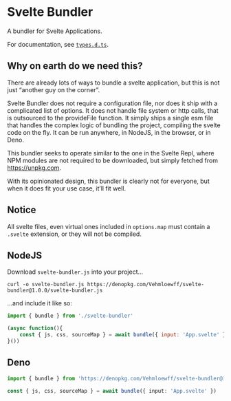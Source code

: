 # Svelte Bundler

A bundler for Svelte Applications.

For documentation, see [`types.d.ts`](./deno.ts).

## Why on earth do we need this?

There are already lots of ways to bundle a svelte application, but this is not just “another guy on the corner”.

Svelte Bundler does not require a configuration file, nor does it ship with a complicated list of options.  It does not handle file system or http calls, that is outsourced to the provideFile function.  It simply ships a single esm file that handles the complex logic of bundling the project, compiling the svelte code on the fly.  It can be run anywhere, in NodeJS, in the browser, or in Deno.

This bundler seeks to operate similar to the one in the Svelte Repl, where NPM modules are not required to be downloaded, but simply fetched from https://unpkg.com.

With its opinionated design, this bundler is clearly not for everyone, but when it does fit your use case, it’ll fit well.

## Notice

All svelte files, even virtual ones included in `options.map` must contain a `.svelte` extension, or they will not be compiled.

## NodeJS

Download `svelte-bundler.js` into your project...

```
curl -o svelte-bundler.js https://denopkg.com/Vehmloewff/svelte-bundler@1.0.0/svelte-bundler.js
```

...and include it like so:

```js
import { bundle } from './svelte-bundler'

(async function(){
	const { js, css, sourceMap } = await bundle({ input: 'App.svelte' })
}())
```

## Deno

```ts
import { bundle } from 'https://denopkg.com/Vehmloewff/svelte-bundler@1.0.0/deno.ts'

const { js, css, sourceMap } = await bundle({ input: 'App.svelte' })
```
